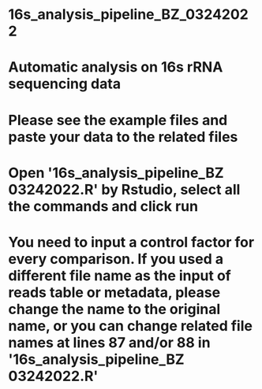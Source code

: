 # 16s_analysis_pipeline_BZ_03242022
# Automatic analysis on 16s rRNA sequencing data
# Please see the example files and paste your data to the related files
# Open '16s_analysis_pipeline_BZ 03242022.R' by Rstudio, select all the commands and click run
# You need to input a control factor for every comparison. If you used a different file name as the input of reads table or metadata, please change the name to the original name, or you can change related file names at lines 87 and/or 88 in '16s_analysis_pipeline_BZ 03242022.R'
